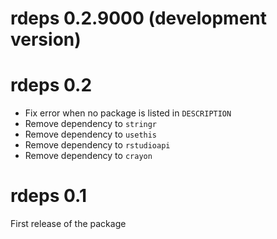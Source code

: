 # rdeps 0.2.9000 (development version)


# rdeps 0.2

* Fix error when no package is listed in `DESCRIPTION`
* Remove dependency to `stringr`
* Remove dependency to `usethis`
* Remove dependency to `rstudioapi`
* Remove dependency to `crayon`

# rdeps 0.1

First release of the package
